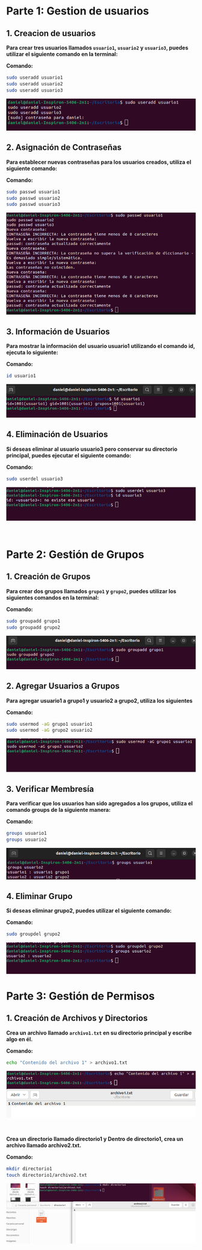 # Parte 1: Gestion de usuarios

## 1. Creacion de usuarios
**Para crear tres usuarios llamados `usuario1`, `usuario2` y `usuario3`, puedes utilizar el siguiente comando en la terminal:**
<br>

**Comando:**
```bash
sudo useradd usuario1
sudo useradd usuario2
sudo useradd usuario3
```
<p align="center">
  <img src="imgs/add_users.png" alt="Imagen 1" />
</p>


## 2. Asignación de Contraseñas
**Para establecer nuevas contraseñas para los usuarios creados, utiliza el siguiente comando:**
<br>

**Comando:**
```bash
sudo passwd usuario1
sudo passwd usuario2
sudo passwd usuario3
```
<p align="center">
  <img src="imgs/change_password.png" alt="Imagen 2" />
</p>

## 3. Información de Usuarios
**Para mostrar la información del usuario usuario1 utilizando el comando id, ejecuta lo siguiente:**
<br>

**Comando:**
```bash
id usuario1
```
<p align="center">
  <img src="imgs/show_info.png" alt="Imagen 3" />
</p>

## 4. Eliminación de Usuarios
**Si deseas eliminar al usuario usuario3 pero conservar su directorio principal, puedes ejecutar el siguiente comando:**
<br>

**Comando:**
```bash
sudo userdel usuario3
```
<p align="center">
  <img src="imgs/delete_user.png" alt="Imagen 4" />
</p>

<br>

# Parte 2: Gestión de Grupos

## 1. Creación de Grupos
**Para crear dos grupos llamados `grupo1` y `grupo2`, puedes utilizar los siguientes comandos en la terminal:**
<br>

**Comando:**
```bash
sudo groupadd grupo1
sudo groupadd grupo2
```
<p align="center">
  <img src="imgs/create_groups.png" alt="Imagen 5" />
</p>

## 2. Agregar Usuarios a Grupos
**Para agregar usuario1 a grupo1 y usuario2 a grupo2, utiliza los siguientes**
<br>

**Comando:**
```bash
sudo usermod -aG grupo1 usuario1
sudo usermod -aG grupo2 usuario2
```
<p align="center">
  <img src="imgs/add_group.png" alt="Imagen 6" />
</p>

## 3. Verificar Membresía
**Para verificar que los usuarios han sido agregados a los grupos, utiliza el comando groups de la siguiente manera:**
<br>

**Comando:**
```bash
groups usuario1
groups usuario2
```
<p align="center">
  <img src="imgs/show_group.png" alt="Imagen 7" />
</p>

## 4. Eliminar Grupo
**Si deseas eliminar grupo2, puedes utilizar el siguiente comando:**
<br>

**Comando:**
```bash
sudo groupdel grupo2
```
<p align="center">
  <img src="imgs/delete_group.png" alt="Imagen 8" />
</p>

# Parte 3: Gestión de Permisos

## 1. Creación de Archivos y Directorios
**Crea un archivo llamado `archivo1.txt` en su directorio principal y escribe algo en él.**
<br>

**Comando:**
```bash
echo "Contenido del archivo 1" > archivo1.txt
```
<p align="center">
  <img src="imgs/archivo1.png" alt="Imagen 9" />
</p>
<br>

**Crea un directorio llamado directorio1 y Dentro de directorio1, crea un archivo llamado archivo2.txt.**
<br>

**Comando:**
```bash
mkdir directorio1
touch directorio1/archivo2.txt
```
<p align="center">
  <img src="imgs/archivo2.png" alt="Imagen 10" />
</p>




